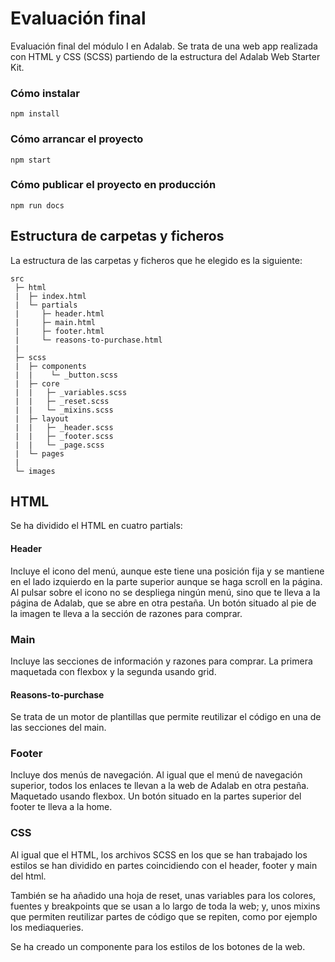 # Evaluación final

Evaluación final del módulo I en Adalab. Se trata de una web app realizada con HTML y CSS (SCSS) partiendo de la estructura del Adalab Web Starter Kit.

### Cómo instalar

```
npm install
```

### Cómo arrancar el proyecto

```
npm start
```

### Cómo publicar el proyecto en producción

```
npm run docs
```

## Estructura de carpetas y ficheros

La estructura de las carpetas y ficheros que he elegido es la siguiente:

```
src
 ├─ html
 |  ├─ index.html
 |  └─ partials
 |     ├─ header.html
 |     ├─ main.html
 |     ├─ footer.html
 |     └─ reasons-to-purchase.html
 |
 ├─ scss
 |  ├─ components
 |  |    └─ _button.scss
 |  ├─ core
 |  |   ├─ _variables.scss
 |  |   ├─ _reset.scss
 |  |   └─ _mixins.scss
 |  ├─ layout
 |  |   ├─ _header.scss
 |  |   ├─ _footer.scss
 |  |   └─ _page.scss
 |  └─ pages
 |
 └─ images

```

## HTML

Se ha dividido el HTML en cuatro partials:

#### Header

Incluye el icono del menú, aunque este tiene una posición fija y se mantiene en el lado izquierdo en la parte superior aunque se haga scroll en la página. Al pulsar sobre el icono no se despliega ningún menú, sino que te lleva a la página de Adalab, que se abre en otra pestaña.
Un botón situado al pie de la imagen te lleva a la sección de razones para comprar.

### Main

Incluye las secciones de información y razones para comprar. La primera maquetada con flexbox y la segunda usando grid.

#### Reasons-to-purchase

Se trata de un motor de plantillas que permite reutilizar el código en una de las secciones del main.

### Footer

Incluye dos menús de navegación. Al igual que el menú de navegación superior, todos los enlaces te llevan a la web de Adalab en otra pestaña. Maquetado usando flexbox. Un botón situado en la partes superior del footer te lleva a la home.

### CSS

Al igual que el HTML, los archivos SCSS en los que se han trabajado los estilos se han dividido en partes coincidiendo con el header, footer y main del html.

También se ha añadido una hoja de reset, unas variables para los colores, fuentes y breakpoints que se usan a lo largo de toda la web; y, unos mixins que permiten reutilizar partes de código que se repiten, como por ejemplo los mediaqueries.

Se ha creado un componente para los estilos de los botones de la web.
